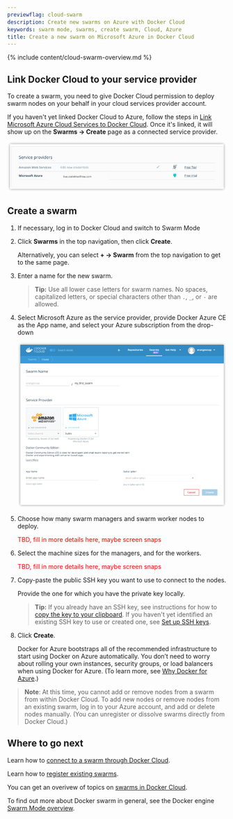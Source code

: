 ```yaml
---
previewflag: cloud-swarm
description: Create new swarms on Azure with Docker Cloud
keywords: swarm mode, swarms, create swarm, Cloud, Azure
title: Create a new swarm on Microsoft Azure in Docker Cloud
---
```


{% include content/cloud-swarm-overview.md %}

## Link Docker Cloud to your service provider

To create a swarm, you need to give Docker Cloud permission to deploy swarm
nodes on your behalf in your cloud services provider account.

If you haven't yet linked Docker Cloud to Azure, follow the steps in [Link Microsoft Azure Cloud Services to Docker Cloud](link-azure-swarm/). Once it's
linked, it will show up on the **Swarms -> Create** page as a connected service
provider.

![](images/azure-creds-cloud.png)

## Create a swarm

1. If necessary, log in to Docker Cloud and switch to Swarm Mode

2. Click **Swarms** in the top navigation, then click **Create**.

    Alternatively, you can select **+ -> Swarm** from the top navigation to get to the same page.

3. Enter a name for the new swarm.

    >**Tip:** Use all lower case letters for swarm names. No spaces, capitalized letters, or special characters other than `.`, `_`, or `-` are allowed.

4. Select Microsoft Azure as the service provider, provide Docker Azure CE as the App name, and select your Azure subscription from the drop-down

    ![](images/azure-create-swarm.png)

6. Choose how many swarm managers and swarm worker nodes to deploy.

    <font style="color:red;">TBD, fill in more details here, maybe screen snaps</font>

7. Select the machine sizes for the managers, and for the workers.

    <font style="color:red;">TBD, fill in more details here, maybe screen snaps</font>

8. Copy-paste the public SSH key you want to use to connect to the nodes.

    Provide the one for which you have the private key locally.

    >**Tip:** If you already have an SSH key, see instructions for how to [copy the key to your clipboard](ssh-key-setup.md#copy-your-public-key-for-use-with-docker-cloud). If you haven't yet identified an existing SSH key to use or created one, see [Set up SSH keys](ssh-key-setup.md).

9. Click **Create**.

    Docker for Azure bootstraps all of the recommended infrastructure to start
    using Docker on Azure automatically. You don’t need to worry about rolling
    your own instances, security groups, or load balancers when using Docker for
    Azure. (To learn more, see [Why Docker for Azure](/docker-for-azure/why.md).)

> **Note**: At this time, you cannot add or remove nodes from a swarm from within Docker Cloud. To add new nodes or remove nodes from an existing swarm,
log in to your Azure account, and add or delete nodes manually. (You can
unregister or dissolve swarms directly from Docker Cloud.)

## Where to go next

Learn how to [connect to a swarm through Docker Cloud](connect-to-swarm.md).

Learn how to [register existing swarms](register-swarms.md).

You can get an overivew of topics on [swarms in Docker Cloud](index.md).

To find out more about Docker swarm in general, see the Docker engine
[Swarm Mode overview](/engine/swarm/).
